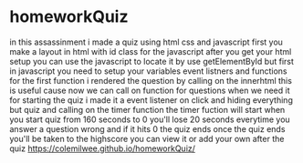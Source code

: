 # homeworkQuiz
in this assassinment i made a quiz using html css and javascript
first you make a layout in html with id class for the javascript 
after you get your html setup you can use the javascript to locate it by use getElementById
but first in javascript you need to setup your variables event listners and functions
for the first function i rendered the question by calling on the innerhtml this is useful cause now we can call on function for questions when we need it
for starting the quiz i made it a event listener on click and hiding everything but quiz and calling on the timer function
the timer fuction will start when you start quiz from 160 seconds to 0 you'll lose 20 seconds everytime you answer a question wrong and if it hits 0 the quiz ends
once the quiz ends you'll be taken to the highscore you can view it or add your own after the quiz
https://colemilwee.github.io/homeworkQuiz/
